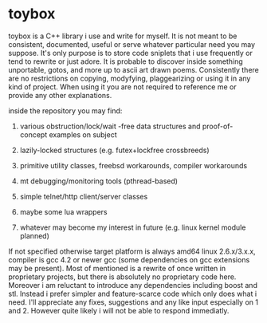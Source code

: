 toybox
======

toybox is a C++ library i use and write for myself. It is not meant to be consistent, documented, useful or serve whatever particular need you may suppose. It's only purpose is to store code sniplets that i use frequently or tend to rewrite or just adore. It is probable to discover inside something unportable, gotos, and more up to ascii art drawn poems. Consistently there are no restrictions on copying, modyfying, plaggearizing or using it in any kind of project. When using it you are not required to reference me or provide any other explanations.

inside the repository you may find:

1. various obstruction/lock/wait -free data structures and proof-of-concept examples on subject

2. lazily-locked structures (e.g. futex+lockfree crossbreeds)

3. primitive utility classes, freebsd workarounds, compiler workarounds

4. mt debugging/monitoring tools (pthread-based)

5. simple telnet/http client/server classes

6. maybe some lua wrappers

7. whatever may become my interest in future (e.g. linux kernel module planned)


If not specified otherwise target platform is always amd64 linux 2.6.x/3.x.x, compiler is gcc 4.2 or newer gcc (some dependencies on gcc extensions may be present). Most of mentioned is a rewrite of once written in proprietary projects, but there is absolutely no proprietary code here. Moreover i am reluctant to introduce any dependencies including boost and stl. Instead i prefer simpler and feature-scarce code which only does what i need. I'll appreciate any fixes, suggestions and any like input especially on 1 and 2. However quite likely i will not be able to respond immediatly.
